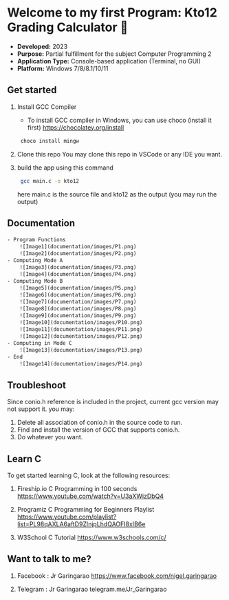 # Welcome to my first Program: Kto12 Grading Calculator 👋

- **Developed:** 2023
- **Purpose:** Partial fulfillment for the subject Computer Programming 2
- **Application Type:** Console-based application (Terminal, no GUI)
- **Platform:** Windows 7/8/8.1/10/11

## Get started

1.  Install GCC Compiler
    - To install GCC compiler in Windows, you can use choco (install it first)
        https://chocolatey.org/install

    ```PowerShell
     choco install mingw
    ```

2.  Clone this repo
    You may clone this repo in VSCode or any IDE you want.

3.  build the app using this command

    ```bash
     gcc main.c -o kto12
    ```

    here main.c is the source file and kto12 as the output (you may run the output)

## Documentation

    - Program Functions 
        ![Image1](documentation/images/P1.png)
        ![Image2](documentation/images/P2.png)
    - Computing Mode A
        ![Image3](documentation/images/P3.png)
        ![Image4](documentation/images/P4.png)
    - Computing Mode B
        ![Image5](documentation/images/P5.png)
        ![Image6](documentation/images/P6.png)
        ![Image7](documentation/images/P7.png)
        ![Image8](documentation/images/P8.png)
        ![Image9](documentation/images/P9.png)
        ![Image10](documentation/images/P10.png)
        ![Image11](documentation/images/P11.png)
        ![Image12](documentation/images/P12.png)
    - Computing in Mode C
        ![Image13](documentation/images/P13.png)
    - End
        ![Image14](documentation/images/P14.png)

## Troubleshoot

Since conio.h reference is included in the project, current gcc version may not support it. you may:
1. Delete all association of conio.h in the source code to run.
2. Find and install the version of GCC that supports conio.h.
3. Do whatever you want.

## Learn C

To get started learning C, look at the following resources:

1.  Fireship.io C Programming in 100 seconds
    https://www.youtube.com/watch?v=U3aXWizDbQ4

2.  Programiz C Programming for Beginners Playlist
    https://www.youtube.com/playlist?list=PL98qAXLA6aftD9ZlnjpLhdQAOFI8xIB6e

3.  W3School C Tutorial
    https://www.w3schools.com/c/

## Want to talk to me?

1.  Facebook : Jr Garingarao
    https://www.facebook.com/nigel.garingarao

2.  Telegram : Jr Garingarao
    telegram.me/Jr_Garingarao
